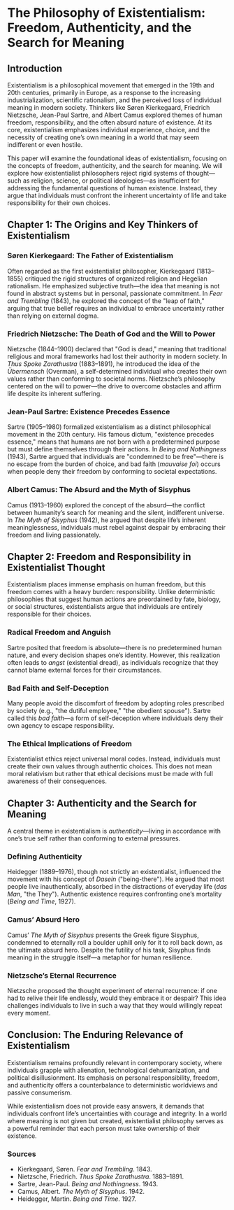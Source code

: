 # **The Philosophy of Existentialism: Freedom, Authenticity, and the Search for Meaning**  

## **Introduction**  

Existentialism is a philosophical movement that emerged in the 19th and 20th centuries, primarily in Europe, as a response to the increasing industrialization, scientific rationalism, and the perceived loss of individual meaning in modern society. Thinkers like Søren Kierkegaard, Friedrich Nietzsche, Jean-Paul Sartre, and Albert Camus explored themes of human freedom, responsibility, and the often absurd nature of existence. At its core, existentialism emphasizes individual experience, choice, and the necessity of creating one’s own meaning in a world that may seem indifferent or even hostile.  

This paper will examine the foundational ideas of existentialism, focusing on the concepts of freedom, authenticity, and the search for meaning. We will explore how existentialist philosophers reject rigid systems of thought—such as religion, science, or political ideologies—as insufficient for addressing the fundamental questions of human existence. Instead, they argue that individuals must confront the inherent uncertainty of life and take responsibility for their own choices.  

## **Chapter 1: The Origins and Key Thinkers of Existentialism**  

### **Søren Kierkegaard: The Father of Existentialism**  
Often regarded as the first existentialist philosopher, Kierkegaard (1813–1855) critiqued the rigid structures of organized religion and Hegelian rationalism. He emphasized subjective truth—the idea that meaning is not found in abstract systems but in personal, passionate commitment. In *Fear and Trembling* (1843), he explored the concept of the "leap of faith," arguing that true belief requires an individual to embrace uncertainty rather than relying on external dogma.  

### **Friedrich Nietzsche: The Death of God and the Will to Power**  
Nietzsche (1844–1900) declared that "God is dead," meaning that traditional religious and moral frameworks had lost their authority in modern society. In *Thus Spoke Zarathustra* (1883–1891), he introduced the idea of the *Übermensch* (Overman), a self-determined individual who creates their own values rather than conforming to societal norms. Nietzsche’s philosophy centered on the will to power—the drive to overcome obstacles and affirm life despite its inherent suffering.  

### **Jean-Paul Sartre: Existence Precedes Essence**  
Sartre (1905–1980) formalized existentialism as a distinct philosophical movement in the 20th century. His famous dictum, "existence precedes essence," means that humans are not born with a predetermined purpose but must define themselves through their actions. In *Being and Nothingness* (1943), Sartre argued that individuals are "condemned to be free"—there is no escape from the burden of choice, and bad faith (*mauvaise foi*) occurs when people deny their freedom by conforming to societal expectations.  

### **Albert Camus: The Absurd and the Myth of Sisyphus**  
Camus (1913–1960) explored the concept of the absurd—the conflict between humanity’s search for meaning and the silent, indifferent universe. In *The Myth of Sisyphus* (1942), he argued that despite life’s inherent meaninglessness, individuals must rebel against despair by embracing their freedom and living passionately.  

## **Chapter 2: Freedom and Responsibility in Existentialist Thought**  

Existentialism places immense emphasis on human freedom, but this freedom comes with a heavy burden: responsibility. Unlike deterministic philosophies that suggest human actions are preordained by fate, biology, or social structures, existentialists argue that individuals are entirely responsible for their choices.  

### **Radical Freedom and Anguish**  
Sartre posited that freedom is absolute—there is no predetermined human nature, and every decision shapes one’s identity. However, this realization often leads to *angst* (existential dread), as individuals recognize that they cannot blame external forces for their circumstances.  

### **Bad Faith and Self-Deception**  
Many people avoid the discomfort of freedom by adopting roles prescribed by society (e.g., "the dutiful employee," "the obedient spouse"). Sartre called this *bad faith*—a form of self-deception where individuals deny their own agency to escape responsibility.  

### **The Ethical Implications of Freedom**  
Existentialist ethics reject universal moral codes. Instead, individuals must create their own values through authentic choices. This does not mean moral relativism but rather that ethical decisions must be made with full awareness of their consequences.  

## **Chapter 3: Authenticity and the Search for Meaning**  

A central theme in existentialism is *authenticity*—living in accordance with one’s true self rather than conforming to external pressures.  

### **Defining Authenticity**  
Heidegger (1889–1976), though not strictly an existentialist, influenced the movement with his concept of *Dasein* ("being-there"). He argued that most people live inauthentically, absorbed in the distractions of everyday life (*das Man*, "the They"). Authentic existence requires confronting one’s mortality (*Being and Time*, 1927).  

### **Camus’ Absurd Hero**  
Camus’ *The Myth of Sisyphus* presents the Greek figure Sisyphus, condemned to eternally roll a boulder uphill only for it to roll back down, as the ultimate absurd hero. Despite the futility of his task, Sisyphus finds meaning in the struggle itself—a metaphor for human resilience.  

### **Nietzsche’s Eternal Recurrence**  
Nietzsche proposed the thought experiment of eternal recurrence: if one had to relive their life endlessly, would they embrace it or despair? This idea challenges individuals to live in such a way that they would willingly repeat every moment.  

## **Conclusion: The Enduring Relevance of Existentialism**  

Existentialism remains profoundly relevant in contemporary society, where individuals grapple with alienation, technological dehumanization, and political disillusionment. Its emphasis on personal responsibility, freedom, and authenticity offers a counterbalance to deterministic worldviews and passive consumerism.  

While existentialism does not provide easy answers, it demands that individuals confront life’s uncertainties with courage and integrity. In a world where meaning is not given but created, existentialist philosophy serves as a powerful reminder that each person must take ownership of their existence.  

### **Sources**  
- Kierkegaard, Søren. *Fear and Trembling*. 1843.  
- Nietzsche, Friedrich. *Thus Spoke Zarathustra*. 1883–1891.  
- Sartre, Jean-Paul. *Being and Nothingness*. 1943.  
- Camus, Albert. *The Myth of Sisyphus*. 1942.  
- Heidegger, Martin. *Being and Time*. 1927.